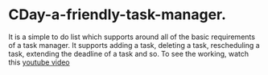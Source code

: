 # CDay-a-friendly-task-manager.
It is a simple to do list which supports around all of the basic requirements of a task manager. It supports adding a task, deleting a task, rescheduling a task, extending the deadline of a task and so.
To see the working, watch this [youtube video](https://www.youtube.com/watch?v=1df3z54rlGU&feature=youtu.be)
